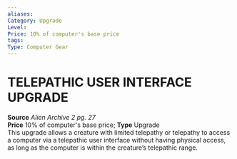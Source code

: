 ```yaml
---
aliases: 
Category: Upgrade
Level: 
Price: 10% of computer's base price
tags: 
Type: Computer Gear
---
```

# TELEPATHIC USER INTERFACE UPGRADE

**Source** _Alien Archive 2 pg. 27_  
**Price** 10% of computer's base price; **Type** Upgrade  
This upgrade allows a creature with limited telepathy or telepathy to access a computer via a telepathic user interface without having physical access, as long as the computer is within the creature’s telepathic range.
